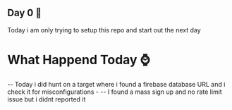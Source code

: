 ## Day 0 🌱

Today i am only trying to setup this repo and start out the next day


# What Happend Today ⌚

-- Today i did hunt on a target where i found a firebase database URL and i check it for misconfigurations -
-- I found a mass sign up and no rate limit issue but i didnt reported it 
